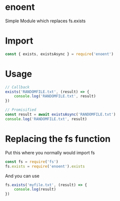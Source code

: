 # enoent
 Simple Module which replaces fs.exists

# Import
```js
const { exists, existsAsync } = require('enoent')
```

# Usage
```js
// Callback
exists('RANDOMFILE.txt', (result) => {
    console.log('RANDOMFILE.txt', result)
})

// Promisified
const result = await existsAsync('RANDOMFILE.txt')
console.log('RANDOMFILE.txt', result)
```

# Replacing the fs function
Put this where you normally would import fs
```js
const fs = require('fs')
fs.exists = require('enoent').exists
```

And you can use
```js
fs.exists('myfile.txt', (result) => {
    console.log(result)
})
```